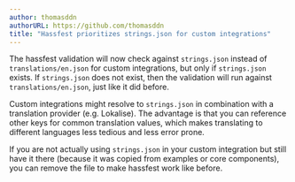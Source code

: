 ```yaml
---
author: thomasddn
authorURL: https://github.com/thomasddn
title: "Hassfest prioritizes strings.json for custom integrations"
---
```


The hassfest validation will now check against `strings.json` instead of `translations/en.json` for custom integrations, but only if `strings.json` exists. If `strings.json` does not exist, then the validation will run against `translations/en.json`, just like it did before.

Custom integrations might resolve to `strings.json` in combination with a translation provider (e.g. Lokalise). The advantage is that you can reference other keys for common translation values, which makes translating to different languages less tedious and less error prone.

If you are not actually using `strings.json` in your custom integration but still have it there (because it was copied from examples or core components), you can remove the file to make hassfest work like before.
